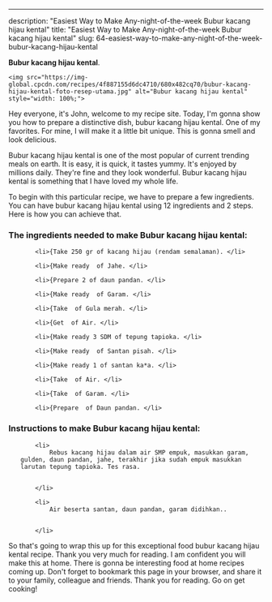---
description: "Easiest Way to Make Any-night-of-the-week Bubur kacang hijau kental"
title: "Easiest Way to Make Any-night-of-the-week Bubur kacang hijau kental"
slug: 64-easiest-way-to-make-any-night-of-the-week-bubur-kacang-hijau-kental

<p>
	<strong>Bubur kacang hijau kental</strong>. 
	
</p>
<p>
	
	<img src="https://img-global.cpcdn.com/recipes/4f887155d6dc4710/680x482cq70/bubur-kacang-hijau-kental-foto-resep-utama.jpg" alt="Bubur kacang hijau kental" style="width: 100%;">
	
	
</p>
<p>
	Hey everyone, it's John, welcome to my recipe site. Today, I'm gonna show you how to prepare a distinctive dish, bubur kacang hijau kental. One of my favorites. For mine, I will make it a little bit unique. This is gonna smell and look delicious.
</p>
	
<p>
	
</p>
<p>
	Bubur kacang hijau kental is one of the most popular of current trending meals on earth. It is easy, it is quick, it tastes yummy. It's enjoyed by millions daily. They're fine and they look wonderful. Bubur kacang hijau kental is something that I have loved my whole life.
</p>

<p>
To begin with this particular recipe, we have to prepare a few ingredients. You can have bubur kacang hijau kental using 12 ingredients and 2 steps. Here is how you can achieve that.
</p>

<h3>The ingredients needed to make Bubur kacang hijau kental:</h3>

<ol>
	
		<li>{Take 250 gr of kacang hijau (rendam semalaman). </li>
	
		<li>{Make ready  of Jahe. </li>
	
		<li>{Prepare 2 of daun pandan. </li>
	
		<li>{Make ready  of Garam. </li>
	
		<li>{Take  of Gula merah. </li>
	
		<li>{Get  of Air. </li>
	
		<li>{Make ready 3 SDM of tepung tapioka. </li>
	
		<li>{Make ready  of Santan pisah. </li>
	
		<li>{Make ready 1 of santan ka*a. </li>
	
		<li>{Take  of Air. </li>
	
		<li>{Take  of Garam. </li>
	
		<li>{Prepare  of Daun pandan. </li>
	
</ol>
<p>
	
</p>

<h3>Instructions to make Bubur kacang hijau kental:</h3>

<ol>
	
		<li>
			Rebus kacang hijau dalam air SMP empuk, masukkan garam, gulden, daun pandan, jahe, terakhir jika sudah empuk masukkan larutan tepung tapioka. Tes rasa.
			
			
		</li>
	
		<li>
			Air beserta santan, daun pandan, garam didihkan..
			
			
		</li>
	
</ol>

<p>
	
</p>

<p>
	So that's going to wrap this up for this exceptional food bubur kacang hijau kental recipe. Thank you very much for reading. I am confident you will make this at home. There is gonna be interesting food at home recipes coming up. Don't forget to bookmark this page in your browser, and share it to your family, colleague and friends. Thank you for reading. Go on get cooking!
</p>
